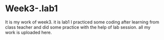 # Week3-.lab1
It is my work of week3.
it is lab1
I practiced some coding after learning from class teacher and did some practice with the help of lab session.
all my work is uploaded here.
